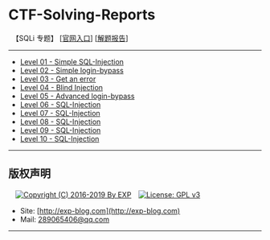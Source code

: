 # CTF-Solving-Reports
　【SQLi 专题】 [[官网入口](http://redtiger.labs.overthewire.org/)] [[解题报告](#)]

------

- [Level 01 - Simple SQL-Injection](https://github.com/lyy289065406/CTF-Solving-Reports/tree/master/redtigers-hackit/Level%2001%20-%20Simple%20SQL-Injection)
- [Level 02 - Simple login-bypass](https://github.com/lyy289065406/CTF-Solving-Reports/tree/master/redtigers-hackit/Level%2002%20-%20Simple%20login-bypass)
- [Level 03 - Get an error](#)
- [Level 04 - Blind Injection](#)
- [Level 05 - Advanced login-bypass](#)
- [Level 06 - SQL-Injection](#)
- [Level 07 - SQL-Injection](#)
- [Level 08 - SQL-Injection](#)
- [Level 09 - SQL-Injection](#)
- [Level 10 - SQL-Injection](#)

------

## 版权声明

　[![Copyright (C) 2016-2019 By EXP](https://img.shields.io/badge/Copyright%20(C)-2016~2019%20By%20EXP-blue.svg)](http://exp-blog.com)　[![License: GPL v3](https://img.shields.io/badge/License-GPL%20v3-blue.svg)](https://www.gnu.org/licenses/gpl-3.0)
  

- Site: [http://exp-blog.com](http://exp-blog.com) 
- Mail: <a href="mailto:289065406@qq.com?subject=[EXP's Github]%20Your%20Question%20（请写下您的疑问）&amp;body=What%20can%20I%20help%20you?%20（需要我提供什么帮助吗？）">289065406@qq.com</a>


------
